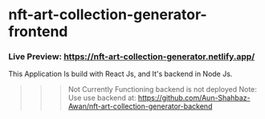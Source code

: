 # nft-art-collection-generator-frontend
### Live Preview: https://nft-art-collection-generator.netlify.app/

This Application Is build with React Js, and It's backend in Node Js.
>>> Not Currently Functioning backend is not deployed
Note: Use use backend at: https://github.com/Aun-Shahbaz-Awan/nft-art-collection-generator-backend
